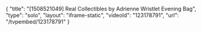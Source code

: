 {
    "title": "[1508521049] Real Collectibles by Adrienne Wristlet Evening Bag",
    "type": "solo",
    "layout": "iframe-static",
    "videoId": "123178791",
    "url": "\/tvpembed\/123178791"
}